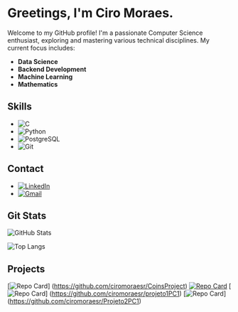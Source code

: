 # Greetings, I'm Ciro Moraes.

Welcome to my GitHub profile! I'm a passionate Computer Science enthusiast, exploring and mastering various technical disciplines. My current focus includes:

- **Data Science**
- **Backend Development**
- **Machine Learning**
- **Mathematics**

## Skills
* ![C](https://img.shields.io/badge/C-008000?style=for-the-badge&logo=c)
* ![Python](https://img.shields.io/badge/Python-008000?style=for-the-badge&logo=python)
* ![PostgreSQL](https://img.shields.io/badge/PostgreSQL-008000?style=for-the-badge&logo=postgresql&logoColor=white)
* ![Git](https://img.shields.io/badge/Git-008000?style=for-the-badge&logo=git)

## Contact
* [![LinkedIn](https://img.shields.io/badge/LinkedIn-008000?style=for-the-badge&logo=linkedin&logoColor=white)](https://www.linkedin.com/in/ciromoraesr/)<br>
* [![Gmail](https://img.shields.io/badge/Gmail-008000?style=for-the-badge&logo=gmail&logoColor=red)](mailto:ciromoraes.r@gmail.com)



## Git Stats

![GitHub Stats](https://github-readme-stats.vercel.app/api?username=ciromoraesr&theme=calm&bg_color=191970&border_color=4682B4&show_icons=true&icon_color=87CEEB&title_color=F1FAEE&text_color=F1FAEE)

![Top Langs](https://github-readme-stats-git-masterrstaa-rickstaa.vercel.app/api/top-langs/?username=ciromoraesr&layout=compact&theme=calm&bg_color=191970&border_color=4682B4&show_icons=true&icon_color=87CEEB&title_color=F1FAEE&text_color=F1FAEE)

## Projects 
[![Repo Card](https://github-readme-stats.vercel.app/api/pin/?username=ciromoraesr&repo=CoinsProject&theme=calm&bg_color=191970&border_color=4682B4&show_icons=true&icon_color=87CEEB&title_color=F1FAEE&text_color=F1FAEE)]
(https://github.com/ciromoraesr/CoinsProject)
[![Repo Card](https://github-readme-stats.vercel.app/api/pin/?username=ciromoraesr&repo=ProjetoAnaliseAcidentes&theme=calm&bg_color=191970&border_color=4682B4&show_icons=true&icon_color=87CEEB&title_color=F1FAEE&text_color=F1FAEE)](https://github.com/ciromoraesr/ProjetoAnaliseAcidentes)
[![Repo Card](https://github-readme-stats.vercel.app/api/pin/?username=ciromoraesr&repo=projeto1PC1&theme=calm&bg_color=191970&border_color=4682B4&show_icons=true&icon_color=87CEEB&title_color=F1FAEE&text_color=F1FAEE)]
(https://github.com/ciromoraesr/projeto1PC1)
[![Repo Card](https://github-readme-stats.vercel.app/api/pin/?username=ciromoraesr&repo=Projeto2PC1&theme=calm&bg_color=191970&border_color=4682B4&show_icons=true&icon_color=87CEEB&title_color=F1FAEE&text_color=F1FAEE)]
(https://github.com/ciromoraesr/Projeto2PC1)

